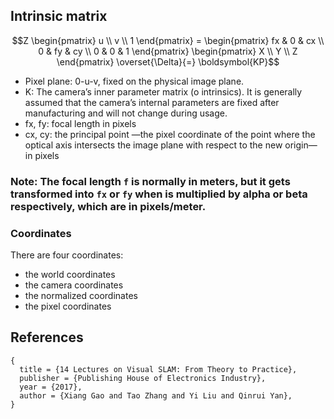 

## Intrinsic matrix

```math 
Z \begin{pmatrix} u \\ v \\ 1 \end{pmatrix} = \begin{pmatrix} fx & 0 & cx \\ 0 & fy & cy \\ 0 & 0 & 1 \end{pmatrix} \begin{pmatrix} X \\ Y \\ Z \end{pmatrix} \overset{\Delta}{=} \boldsymbol{KP}
```

- Pixel plane: 0-u-v, fixed on the physical image plane.
- K: The camera’s inner parameter matrix (o intrinsics). It is generally assumed that the camera’s internal parameters are fixed after manufacturing and will not change during usage.
- fx, fy: focal length in pixels
- cx, cy: the principal point —the pixel coordinate of the point where the optical axis intersects the image plane with respect to the new origin— in pixels

### Note: The focal length `f` is normally in meters, but it gets transformed into `fx` or `fy` when is multiplied by alpha or beta respectively, which are in pixels/meter.


### Coordinates
There are four coordinates:
- the world coordinates
- the camera coordinates
- the normalized coordinates
- the pixel coordinates


## References
```
{
  title = {14 Lectures on Visual SLAM: From Theory to Practice},
  publisher = {Publishing House of Electronics Industry},
  year = {2017},
  author = {Xiang Gao and Tao Zhang and Yi Liu and Qinrui Yan},
}
```
